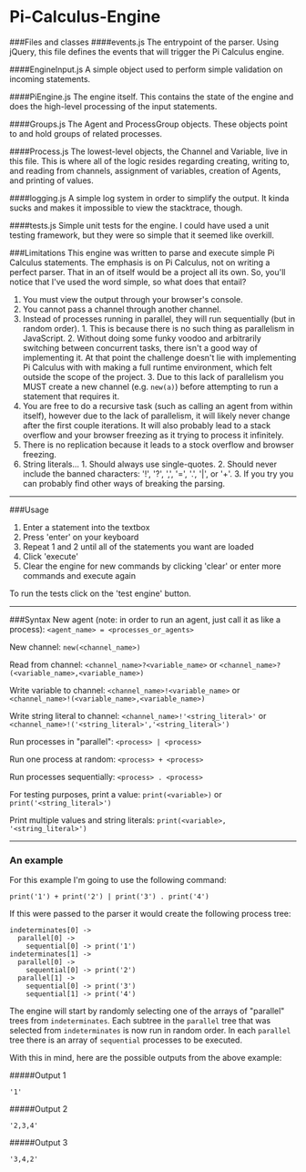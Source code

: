 # Pi-Calculus-Engine

###Files and classes
####events.js
The entrypoint of the parser. Using jQuery, this file defines the events that will trigger the Pi Calculus engine.

####EngineInput.js
A simple object used to perform simple validation on incoming statements.

####PiEngine.js
The engine itself. This contains the state of the engine and does the high-level processing of the input statements.

####Groups.js
The Agent and ProcessGroup objects. These objects point to and hold groups of related processes.

####Process.js
The lowest-level objects, the Channel and Variable, live in this file. This is where all of the logic resides regarding
creating, writing to, and reading from channels, assignment of variables, creation of Agents, and printing of values.

####logging.js
A simple log system in order to simplify the output. It kinda sucks and makes it impossible to view the stacktrace,
though.

####tests.js
Simple unit tests for the engine. I could have used a unit testing framework, but they were so simple that it seemed
like overkill.

###Limitations
This engine was written to parse and execute simple Pi Calculus statements. The emphasis is on Pi Calculus, not on
writing a perfect parser. That in an of itself would be a project all its own. So, you'll notice that I've used the word
simple, so what does that entail?
  1. You must view the output through your browser's console.
  2. You cannot pass a channel through another channel.
  3. Instead of processes running in parallel, they will run sequentially (but in random order).
    1. This is because there is no such thing as parallelism in JavaScript.
    2. Without doing some funky voodoo and arbitrarily switching between concurrent tasks, there isn't a good way of
    implementing it. At that point the challenge doesn't lie with implementing Pi Calculus with with making a full
    runtime environment, which felt outside the scope of the project.
    3. Due to this lack of parallelism you MUST create a new channel (e.g. `new(a)`) before attempting to run a
    statement that requires it.
  4. You are free to do a recursive task (such as calling an agent from within itself), however due to the lack of
  parallelism, it will likely never change after the first couple iterations. It will also probably lead to a stack
  overflow and your browser freezing as it trying to process it infinitely.
  5. There is no replication because it leads to a stock overflow and browser freezing.
  6. String literals...
    1. Should always use single-quotes.
    2. Should never include the banned characters: '!', '?', ',', '=', '.', '|', or '+'.
    3. If you try you can probably find other ways of breaking the parsing.

---
###Usage
  1. Enter a statement into the textbox
  2. Press 'enter' on your keyboard
  3. Repeat 1 and 2 until all of the statements you want are loaded
  4. Click 'execute'
  5. Clear the engine for new commands by clicking 'clear' or enter more commands and execute again

To run the tests click on the 'test engine' button.

---
###Syntax
New agent (note: in order to run an agent, just call it as like a process):
`<agent_name> = <processes_or_agents>`

New channel:
`new(<channel_name>)`

Read from channel:
`<channel_name>?<variable_name>` or `<channel_name>?(<variable_name>,<variable_name>)`

Write variable to channel:
`<channel_name>!<variable_name>` or `<channel_name>!(<variable_name>,<variable_name>)`

Write string literal to channel:
`<channel_name>!'<string_literal>'` or `<channel_name>!('<string_literal>','<string_literal>')`

Run processes in "parallel":
`<process> | <process>`

Run one process at random:
`<process> + <process>`

Run processes sequentially:
`<process> . <process>`

For testing purposes, print a value:
`print(<variable>)` or `print('<string_literal>')`

Print multiple values and string literals:
`print(<variable>, '<string_literal>')`

---
### An example
For this example I'm going to use the following command:
```
print('1') + print('2') | print('3') . print('4')
```

If this were passed to the parser it would create the following process tree:

```
indeterminates[0] ->
  parallel[0] ->
    sequential[0] -> print('1')
indeterminates[1] ->
  parallel[0] ->
    sequential[0] -> print('2')
  parallel[1] ->
    sequential[0] -> print('3')
    sequential[1] -> print('4')
```

The engine will start by randomly selecting one of the arrays of "parallel" trees from `indeterminates`. Each subtree in
the `parallel` tree that was selected from `indeterminates` is now run in random order. In each `parallel` tree there is
an array of `sequential` processes to be executed.

With this in mind, here are the possible outputs from the above example:

#####Output 1
```
'1'
```

#####Output 2
```
'2,3,4'
```

#####Output 3
```
'3,4,2'
```
